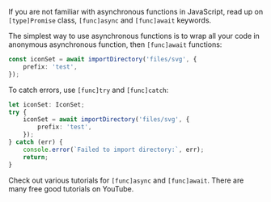 If you are not familiar with asynchronous functions in JavaScript, read up on `[type]Promise` class, `[func]async` and `[func]await` keywords.

The simplest way to use asynchronous functions is to wrap all your code in anonymous asynchronous function, then `[func]await` functions:

```ts
const iconSet = await importDirectory('files/svg', {
    prefix: 'test',
});
```

To catch errors, use `[func]try` and `[func]catch`:

```ts
let iconSet: IconSet;
try {
    iconSet = await importDirectory('files/svg', {
        prefix: 'test',
    });
} catch (err) {
    console.error(`Failed to import directory:`, err);
    return;
}
```

Check out various tutorials for `[func]async` and `[func]await`. There are many free good tutorials on YouTube.
